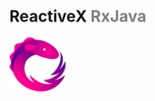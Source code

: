 <!-- .slide: data-background-image="lecture/rx/img/bg_reactivex.jpg" -->
<!-- .slide: data-background-color="#000" -->
<!-- .slide: class="center-horizontal center" -->

# ReactiveX <span style="color: grey" class="fragment" data-fragment-index="1">RxJava</span>

![RxLogo](lecture\rx\img\logo_rx.png)